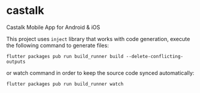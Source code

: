 # castalk

Castalk Mobile App for Android & iOS

This project uses `inject` library that works with code generation, execute the following command to
generate files:

```
flutter packages pub run build_runner build --delete-conflicting-outputs
```

or watch command in order to keep the source code synced automatically:

```
flutter packages pub run build_runner watch